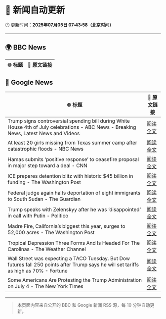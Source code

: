 # 🧠 新闻自动更新

🕒 更新时间：**2025年07月05日 07:43:58（北京时间）**

---

## 🌍 BBC News

| 🌐 标题 | 🔗 原文链接 |
|--------|-------------|

## 📰 Google News

| 🌐 标题 | 🔗 原文链接 |
|--------|-------------|
| Trump signs controversial spending bill during White House 4th of July celebrations - ABC News - Breaking News, Latest News and Videos | [阅读全文](https://news.google.com/rss/articles/CBMiqAFBVV95cUxPZ21FZmNvdWtNXzFjejA5NndYWEkzc3JiWk01OHJqa3hKSzhsUHB0YjJvSmQ1SVhjYUt3REYyT2JTQ0RUM1RtRkdfTm4tWU5KR2p4cHdBWm9XejZKZnhxWnBqMi1NblcxUVNfYnZpUEpRcTE1b0k3My03eDRxbUZNaEpXM2ZFaFVaemwzX1h3amh1OXhzUmtXb3dyUWZhc0UtbTlEOWFOVV_SAa4BQVVfeXFMTmktZzRuWW1ZQ1V4czZQSWw0RWtiNE9Yd2pfUkYxenR3elF5N3ctS3l3aFIxWklqNkNCQVJpSFRnTmMteVVKaHNMYmVHSEY4QXF1Q25oTS1qWmNYaDB1Ukx6Vmp3c0hRMndEOWlHRXNrWVQ1LUd3SU1vT04xaXNNZmY5V2tpOVF6czFjZFpOQ2VIZmFJN1ZKWkxXZVY5dnJVX1gzcU1JV195ZTRSZ3VB?oc=5) |
| At least 20 girls missing from Texas summer camp after catastrophic floods - NBC News | [阅读全文](https://news.google.com/rss/articles/CBMilgFBVV95cUxPa1hueWFzUl9GVGh1Ry1sVndKb2duVGN4VzhnTm50QlJvczRweERMZEVxRGxpcTJHVjU0TWMzRHpXU0lvN0ZLcWlKZ1ZPRWQ2b2c3SXQ0SWp1WHZmUWNzZlVtMk5sdmpoQkJ1ekZraWtpTlpadzk2aG9odDNuQ0hEQzBaeFV2TVpLSnJ4TkRWdVFpS1lXeHfSAVZBVV95cUxNbjNsWkE1ZXE0YVZVaC1paEtrM1J2UndKZU0tU1dwZ19nVzhoa3prMnVBdWRqMmVScFVIQ1ZCOFBwOWcwc2VwaHlINjVYWGdqX2E3NDlaQQ?oc=5) |
| Hamas submits ‘positive response’ to ceasefire proposal in major step toward a deal - CNN | [阅读全文](https://news.google.com/rss/articles/CBMikwFBVV95cUxNdm9PcXk2SHhwMVY0YzVUNzBISTBIdzFlUWp3c2h3RU5weVkzTjRvR2ItLWw0R1BLOE1JR1p4UVh5aEMtYVRWMkc1bTFHazdfTWZaUUcyVnMyR1BhMHdlNFNOYzQxX1Nzejd4WlU3VWRXajZCMlVCWHFISDgzX1BSNXp4NmJTMlBJRzBqZjNNb2FfdUHSAZgBQVVfeXFMTWtWWmphSHREd1BmTUFPVW9RTmdRdm50YUZIRS1MZFo0ZmxqajEtazZIdy1kN1VOWVVKejhRNjBjTjFyaGhYMkRmZkwtQ0praVNtZ3B5UWotYWl5d2owU2ZmUDhMNVNEb3NVSzI5QVFUTk96YlVhSHotc0F4d0VBT1BtUWh4UWhnZnZGbWlIaW5HTF9ScEsydUo?oc=5) |
| ICE prepares detention blitz with historic $45 billion in funding - The Washington Post | [阅读全文](https://news.google.com/rss/articles/CBMijwFBVV95cUxNQ21vazhQMFBFMmNXMlFQcWJiaWdGMGdMaWtiUTRmUjY2TWZuSjYtSTZlY0lYc1BULTBIUWtsUFZjSTJoUlRHOE5IdzUxVTNjVVNlN0VUZ29lZ09IYnQ0c1h0RlBnR3VfMWYxd0tmM0JIeTFoeEtaTDFjMHk1UGZCZzhNTF9nSFVYWFZFcDFTYw?oc=5) |
| Federal judge again halts deportation of eight immigrants to South Sudan - The Guardian | [阅读全文](https://news.google.com/rss/articles/CBMihgFBVV95cUxNNDJ6andNa1dXdEpVOThmU1VtV1phOUxjWnIzdjN0NWtJR0wxV3d2alpQdFBLVFpQQVltb3BURUpDVl9UZnJJRXBFWlA1QlZxem1GbEoya0R4eXZmWTZTRklDWmt2VTgtSHI5ZGRDQkdJRFBaM19lQmxOUVpEcjY3TlNnb2REQQ?oc=5) |
| Trump speaks with Zelenskyy after he was ‘disappointed’ in call with Putin - Politico | [阅读全文](https://news.google.com/rss/articles/CBMiggFBVV95cUxPY0VQMTB2d29uUzhVd0FqbWRxMzJQUUZ3dVJYTW9ySzR5a0lhby1YeEpnSm1vLXJueHJ3NXNteEQtVUNQX0M1XzZpM1Q3MHpHTGwwMC1iZk5ZUWVyMTh6Y0lrT0F6eUxXcndOeE9BWUpCTUZBTExJTFZ6YWhIUHVKc3lB?oc=5) |
| Madre Fire, California’s biggest this year, surges to 52,000 acres - The Washington Post | [阅读全文](https://news.google.com/rss/articles/CBMie0FVX3lxTFBYM3JHUi1ha3lNYXdYYVFsYUs0QTFfWHFZcnB6czRZOFE0RGwxdlRscGhSb2lDWTAyS20xb2xDY185WW50REt5dG1XY1k5dmVEbzNxSmVBZWdoRHFGTy0xRFc3S1g2bHhQNkdESW1QSGRDdGlwM190U1RqWQ?oc=5) |
| Tropical Depression Three Forms And Is Headed For The Carolinas - The Weather Channel | [阅读全文](https://news.google.com/rss/articles/CBMilwFBVV95cUxPN1VpN2l3Y3BhVHRPQzZ1U0JWeFM0ZkZJWTNfbFA4YXo0cGpHYXhPS3dCYmhPU2F2SWV0T0kzQTNkdy1XV1NtNnUtNEowTkVQdGhtMm9QUHlhRHRsbjFNd1pEb3huSHJUQTdUYXZHeUpaMHl4ZUpNV295Q1Z5eDRVNzYyQ3VtLXFNYURkTHlPV3c2R09fd2Rn?oc=5) |
| Wall Street was expecting a TACO Tuesday. But Dow futures fall 250 points after Trump says he will set tariffs as high as 70% - Fortune | [阅读全文](https://news.google.com/rss/articles/CBMipwFBVV95cUxQWl9mNEpIM2pMWmJHWjVEVjlFWHMwT056RHYxZ1RkZXlROFJ2Njhubm9Bb2EtT1kzUmVIb01Cc0dTTHYwV1BYZ1lMTV84TktHeGRnekdnYV9ZUTFuR1Z3QkRqV0xLa1hhUzJrSGNFZm9lZTEzY3BUM3dYN1FCZGVncGZkM1lvcV9Zdll2aFdTNHpYb1p2SjJZYXFUaEgxcjctcXd1S0RkWQ?oc=5) |
| Some Americans Are Protesting the Trump Administration on July 4 - The New York Times | [阅读全文](https://news.google.com/rss/articles/CBMigAFBVV95cUxPN09HTnU0SlhrM1pTcGlMQmZIMDhZQXBXNmRSSWVXZV8wYWNMOUVCby0xT0REVnVtMUFJZHRXLXZqMzJsSjZqaTJtTkNzdXIxQklYNUh6V3dtamxTV2tfZHNoTXlUUk8tMGNqQ0FJS01XVlcwUkx3dTRzZnlZVllDdQ?oc=5) |

---
> 本页面内容来自公开的 BBC 和 Google 新闻 RSS 源，每 10 分钟自动更新。